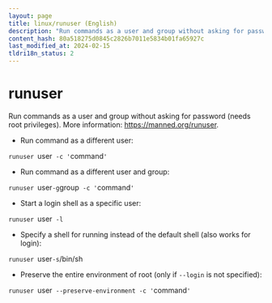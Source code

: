 ```yaml
---
layout: page
title: linux/runuser (English)
description: "Run commands as a user and group without asking for password (needs root privileges)."
content_hash: 80a518275d0845c2826b7011e5834b01fa65927c
last_modified_at: 2024-02-15
tldri18n_status: 2
---
```

# runuser

Run commands as a user and group without asking for password (needs root privileges).
More information: <https://manned.org/runuser>.

- Run command as a different user:

`runuser `<span class="tldr-var badge badge-pill bg-dark-lm bg-white-dm text-white-lm text-dark-dm font-weight-bold">user</span>` -c '`<span class="tldr-var badge badge-pill bg-dark-lm bg-white-dm text-white-lm text-dark-dm font-weight-bold">command</span>`'`

- Run command as a different user and group:

`runuser `<span class="tldr-var badge badge-pill bg-dark-lm bg-white-dm text-white-lm text-dark-dm font-weight-bold">user</span>` -g `<span class="tldr-var badge badge-pill bg-dark-lm bg-white-dm text-white-lm text-dark-dm font-weight-bold">group</span>` -c '`<span class="tldr-var badge badge-pill bg-dark-lm bg-white-dm text-white-lm text-dark-dm font-weight-bold">command</span>`'`

- Start a login shell as a specific user:

`runuser `<span class="tldr-var badge badge-pill bg-dark-lm bg-white-dm text-white-lm text-dark-dm font-weight-bold">user</span>` -l`

- Specify a shell for running instead of the default shell (also works for login):

`runuser `<span class="tldr-var badge badge-pill bg-dark-lm bg-white-dm text-white-lm text-dark-dm font-weight-bold">user</span>` -s `<span class="tldr-var badge badge-pill bg-dark-lm bg-white-dm text-white-lm text-dark-dm font-weight-bold">/bin/sh</span>

- Preserve the entire environment of root (only if `--login` is not specified):

`runuser `<span class="tldr-var badge badge-pill bg-dark-lm bg-white-dm text-white-lm text-dark-dm font-weight-bold">user</span>` --preserve-environment -c '`<span class="tldr-var badge badge-pill bg-dark-lm bg-white-dm text-white-lm text-dark-dm font-weight-bold">command</span>`'`
